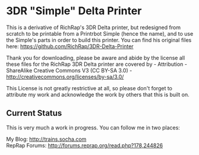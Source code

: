 3DR "Simple" Delta Printer
========================

This is a derivative of RichRap's 3DR Delta printer, but redesigned from scratch to be printable from a Printrbot Simple (hence the name), and to use the Simple's parts in order to build this printer. You can find his original files here: https://github.com/RichRap/3DR-Delta-Printer

Thank you for downloading, please be aware and abide by the license all these files for the RichRap 3DR Delta printer are covered by - Attribution - ShareAlike Creative Commons V3 (CC BY-SA 3.0) - http://creativecommons.org/licenses/by-sa/3.0/

This License is not greatly restrictive at all, so please don't forget to attribute my work and acknowledge the work by others that this is built on.

Current Status
--------------
This is very much a work in progress. You can follow me in two places:

My Blog: http://trains.socha.com  
RepRap Forums: http://forums.reprap.org/read.php?178,244826

